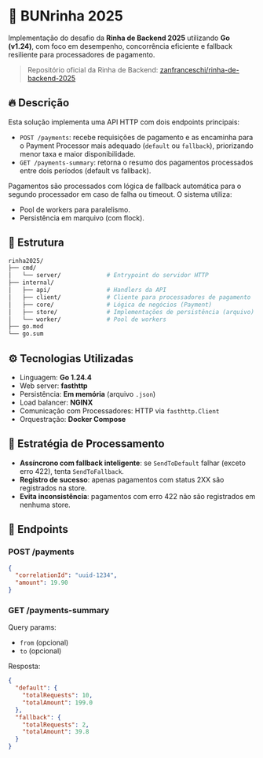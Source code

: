 # 🐔 BUNrinha 2025

Implementação do desafio da **Rinha de Backend 2025** utilizando **Go (v1.24)**, com foco em desempenho, concorrência eficiente e fallback resiliente para processadores de pagamento.

> Repositório oficial da Rinha de Backend: [zanfranceschi/rinha-de-backend-2025](https://github.com/zanfranceschi/rinha-de-backend-2025)

## 🔥 Descrição

Esta solução implementa uma API HTTP com dois endpoints principais:

- `POST /payments`: recebe requisições de pagamento e as encaminha para o Payment Processor mais adequado (`default` ou `fallback`), priorizando menor taxa e maior disponibilidade.
- `GET /payments-summary`: retorna o resumo dos pagamentos processados entre dois períodos (default vs fallback).

Pagamentos são processados com lógica de fallback automática para o segundo processador em caso de falha ou timeout. O sistema utiliza:

- Pool de workers para paralelismo.
- Persistência em marquivo (com flock).

## 📁 Estrutura

```bash
rinha2025/
├── cmd/
│   └── server/             # Entrypoint do servidor HTTP
├── internal/
│   ├── api/                # Handlers da API
│   ├── client/             # Cliente para processadores de pagamento
│   ├── core/               # Lógica de negócios (Payment)
│   ├── store/              # Implementações de persistência (arquivo)
│   └── worker/             # Pool de workers
├── go.mod
└── go.sum
````

## ⚙️ Tecnologias Utilizadas

* Linguagem: **Go 1.24.4**
* Web server: **fasthttp**
* Persistência: **Em memória** (arquivo `.json`)
* Load balancer: **NGINX**
* Comunicação com Processadores: HTTP via `fasthttp.Client`
* Orquestração: **Docker Compose**

## 🧠 Estratégia de Processamento

* **Assíncrono com fallback inteligente**: se `SendToDefault` falhar (exceto erro 422), tenta `SendToFallback`.
* **Registro de sucesso**: apenas pagamentos com status 2XX são registrados na store.
* **Evita inconsistência**: pagamentos com erro 422 não são registrados em nenhuma store.

## 🧪 Endpoints

### POST /payments

```json
{
  "correlationId": "uuid-1234",
  "amount": 19.90
}
```

### GET /payments-summary

Query params:

* `from` (opcional)
* `to` (opcional)

Resposta:

```json
{
  "default": {
    "totalRequests": 10,
    "totalAmount": 199.0
  },
  "fallback": {
    "totalRequests": 2,
    "totalAmount": 39.8
  }
}
```
